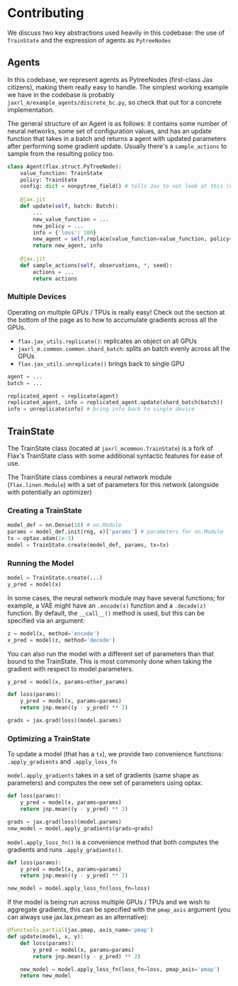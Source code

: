# Contributing

We discuss two key abstractions used heavily in this codebase: the use of `TrainState` and the expression of agents as `PytreeNodes` 

## Agents

In this codebase, we represent agents as PytreeNodes  (first-class Jax citizens), making them really easy to handle. The simplest working example we have in the codebase is probably `jaxrl_m/example_agents/discrete_bc.py`, so check that out for a concrete implementation.

The general structure of an Agent is as follows: it contains some number of neural networks, some set of configuration values, and has an update function that takes in a batch and returns a agent with updated parameters after performing some gradient update. Usually there's a `sample_actions` to sample from the resulting policy too.

```python
class Agent(flax.struct.PyTreeNode):
    value_function: TrainState
    policy: TrainState
    config: dict = nonpytree_field() # tells Jax to not look at this (usually contains discount factor / target update speed / other hyperparams)
    
    @jax.jit
    def update(self, batch: Batch):
        ...
        new_value_function = ...
        new_policy = ...
        info = {'loss': 100}
        new_agent = self.replace(value_function=value_function, policy=new_policy)
        return new_agent, info
    
    @jax.jit
    def sample_actions(self, observations, *, seed):
        actions = ...
        return actions
```

### Multiple Devices

Operating on multiple GPUs / TPUs is really easy! Check out the section at the bottom of the page as to how to accumulate gradients across all the GPUs. 


- `flax.jax_utils.replicate()`: replicates an object on all GPUs
- `jaxrl_m.common.common.shard_batch`: splits an batch evenly across all the GPUs
- `flax.jax_utils.unreplicate()` brings back to single GPU

```python
agent = ...
batch = ...

replicated_agent = replicate(agent)
replicated_agent, info = replicated_agent.update(shard_batch(batch))
info = unreplicate(info) # bring info back to single device


```
## TrainState 


The TrainState class (located at `jaxrl_mcommon.TrainState`) is a fork of Flax's TrainState class with some additional syntactic features for ease of use. 

The TrainState class combines a neural network module (`flax.linen.Module`) with a set of parameters for this network (alongside with potentially an optimizer)

### Creating a TrainState

```python
model_def = nn.Dense(10) # nn.Module
params = model_def.init(rng, x)['params'] # parameters for nn.Module
tx = optax.adam(1e-3)
model = TrainState.create(model_def, params, tx=tx)
```

### Running the Model

```python
model = TrainState.create(...)
y_pred = model(x)
```

In some cases, the neural network module may have several functions; for example, a VAE might have an `.encode(x)` function and a `.decode(z)` function. By default, the `__call__()` method is used, but this can be specified via an argument:

```python
z = model(x, method='encode')
x_pred = model(z, method='decode')
```

You can also run the model with a different set of parameters than that bound to the TrainState. This is most commonly done when taking the gradient with respect to model parameters. 

```python
y_pred = model(x, params=other_params)
```

```python
def loss(params):
    y_pred = model(x, params=params)
    return jnp.mean((y - y_pred) ** 2)

grads = jax.grad(loss)(model.params)
```

### Optimizing a TrainState

To update a model (that has a `tx`), we provide two convenience functions: `.apply_gradients` and `.apply_loss_fn`

`model.apply_gradients` takes in a set of gradients (same shape as parameters) and computes the new set of parameters using optax.

```python
def loss(params):
    y_pred = model(x, params=params)
    return jnp.mean((y - y_pred) ** 2)

grads = jax.grad(loss)(model.params)
new_model = model.apply_gradients(grads=grads)
```

`model.apply_loss_fn()` is a convenience method that both computes the gradients and runs `.apply_gradients()`.

```python
def loss(params):
    y_pred = model(x, params=params)
    return jnp.mean((y - y_pred) ** 2)

new_model = model.apply_loss_fn(loss_fn=loss)
```

If the model is being run across multiple GPUs / TPUs and we wish to aggregate gradients, this can be specified with the `pmap_axis` argument (you can always use jax.lax.pmean as an alternative):

```python
@functools.partial(jax.pmap, axis_name='pmap')
def update(model, x, y):
    def loss(params):
        y_pred = model(x, params=params)
        return jnp.mean((y - y_pred) ** 2)

    new_model = model.apply_loss_fn(loss_fn=loss, pmap_axis='pmap')
    return new_model
```



